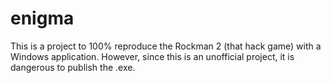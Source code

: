 # enigma
This is a project to 100% reproduce the Rockman 2 (that hack game) with a Windows application. However, since this is an unofficial project, it is dangerous to publish the .exe.
